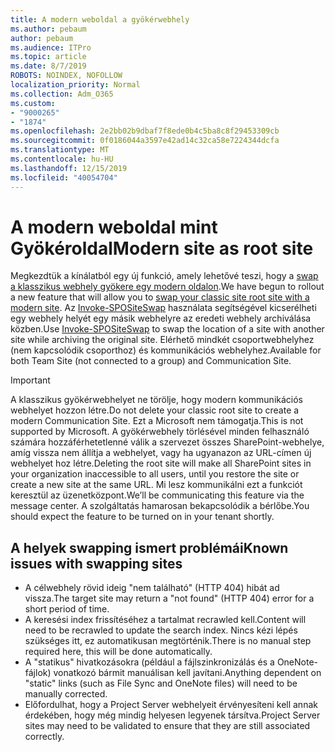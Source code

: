 ```yaml
---
title: A modern weboldal a gyökérwebhely
ms.author: pebaum
author: pebaum
ms.audience: ITPro
ms.topic: article
ms.date: 8/7/2019
ROBOTS: NOINDEX, NOFOLLOW
localization_priority: Normal
ms.collection: Adm_O365
ms.custom:
- "9000265"
- "1874"
ms.openlocfilehash: 2e2bb02b9dbaf7f8ede0b4c5ba8c8f29453309cb
ms.sourcegitcommit: 0f0186044a3597e42ad14c32ca58e7224344dcfa
ms.translationtype: MT
ms.contentlocale: hu-HU
ms.lasthandoff: 12/15/2019
ms.locfileid: "40054704"
---
```

# <a name="modern-site-as-root-site"></a><span data-ttu-id="35be1-102">A modern weboldal mint Gyökéroldal</span><span class="sxs-lookup"><span data-stu-id="35be1-102">Modern site as root site</span></span>

<span data-ttu-id="35be1-103">Megkezdtük a kínálatból egy új funkció, amely lehetővé teszi, hogy a [swap a klasszikus webhely gyökere egy modern oldalon](https://docs.microsoft.com/sharepoint/modern-root-site).</span><span class="sxs-lookup"><span data-stu-id="35be1-103">We have begun to rollout a new feature that will allow you to [swap your classic site root site with a modern site](https://docs.microsoft.com/sharepoint/modern-root-site).</span></span> <span data-ttu-id="35be1-104">Az [Invoke-SPOSiteSwap](https://docs.microsoft.com/powershell/module/sharepoint-online/invoke-spositeswap?view=sharepoint-ps) használata segítségével kicserélheti egy webhely helyét egy másik webhelyre az eredeti webhely archiválása közben.</span><span class="sxs-lookup"><span data-stu-id="35be1-104">Use [Invoke-SPOSiteSwap](https://docs.microsoft.com/powershell/module/sharepoint-online/invoke-spositeswap?view=sharepoint-ps) to swap the location of a site with another site while archiving the original site.</span></span> <span data-ttu-id="35be1-105">Elérhető mindkét csoportwebhelyhez (nem kapcsolódik csoporthoz) és kommunikációs webhelyhez.</span><span class="sxs-lookup"><span data-stu-id="35be1-105">Available for both Team Site (not connected to a group) and Communication Site.</span></span>

>[!Important]
> <span data-ttu-id="35be1-106">A klasszikus gyökérwebhelyet ne törölje, hogy modern kommunikációs webhelyet hozzon létre.</span><span class="sxs-lookup"><span data-stu-id="35be1-106">Do not delete your classic root site to create a modern Communication Site.</span></span> <span data-ttu-id="35be1-107">Ezt a Microsoft nem támogatja.</span><span class="sxs-lookup"><span data-stu-id="35be1-107">This is not supported by Microsoft.</span></span> <span data-ttu-id="35be1-108">A gyökérwebhely törlésével minden felhasználó számára hozzáférhetetlenné válik a szervezet összes SharePoint-webhelye, amíg vissza nem állítja a webhelyet, vagy ha ugyanazon az URL-címen új webhelyet hoz létre.</span><span class="sxs-lookup"><span data-stu-id="35be1-108">Deleting the root site will make all SharePoint sites in your organization inaccessible to all users, until you restore the site or create a new site at the same URL.</span></span> <span data-ttu-id="35be1-109">Mi lesz kommunikálni ezt a funkciót keresztül az üzenetközpont.</span><span class="sxs-lookup"><span data-stu-id="35be1-109">We’ll be communicating this feature via the message center.</span></span> <span data-ttu-id="35be1-110">A szolgáltatás hamarosan bekapcsolódik a bérlőbe.</span><span class="sxs-lookup"><span data-stu-id="35be1-110">You should expect the feature to be turned on in your tenant shortly.</span></span>

## <a name="known-issues-with-swapping-sites"></a><span data-ttu-id="35be1-111">A helyek swapping ismert problémái</span><span class="sxs-lookup"><span data-stu-id="35be1-111">Known issues with swapping sites</span></span>
- <span data-ttu-id="35be1-112">A célwebhely rövid ideig "nem található" (HTTP 404) hibát ad vissza.</span><span class="sxs-lookup"><span data-stu-id="35be1-112">The target site may return a "not found" (HTTP 404) error for a short period of time.</span></span>
- <span data-ttu-id="35be1-113">A keresési index frissítéséhez a tartalmat recrawled kell.</span><span class="sxs-lookup"><span data-stu-id="35be1-113">Content will need to be recrawled to update the search index.</span></span> <span data-ttu-id="35be1-114">Nincs kézi lépés szükséges itt, ez automatikusan megtörténik.</span><span class="sxs-lookup"><span data-stu-id="35be1-114">There is no manual step required here, this will be done automatically.</span></span>
- <span data-ttu-id="35be1-115">A "statikus" hivatkozásokra (például a fájlszinkronizálás és a OneNote-fájlok) vonatkozó bármit manuálisan kell javítani.</span><span class="sxs-lookup"><span data-stu-id="35be1-115">Anything dependent on "static" links (such as File Sync and OneNote files) will need to be manually corrected.</span></span>
- <span data-ttu-id="35be1-116">Előfordulhat, hogy a Project Server webhelyeit érvényesíteni kell annak érdekében, hogy még mindig helyesen legyenek társítva.</span><span class="sxs-lookup"><span data-stu-id="35be1-116">Project Server sites may need to be validated to ensure that they are still associated correctly.</span></span> 
